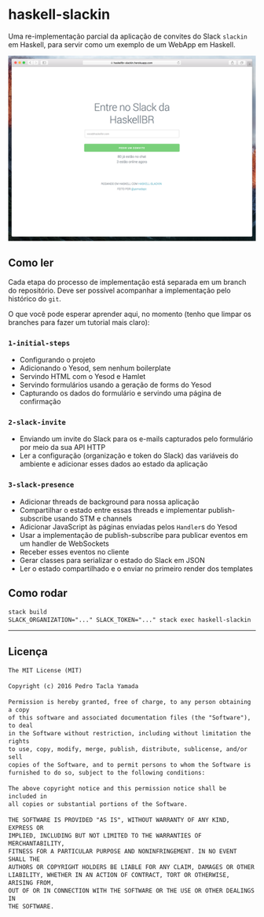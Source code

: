 # haskell-slackin
Uma re-implementação parcial da aplicação de convites do Slack `slackin` em
Haskell, para servir como um exemplo de um WebApp em Haskell.

![](/screenshot.png)

## Como ler

Cada etapa do processo de implementação está separada em um branch do
repositório. Deve ser possível acompanhar a implementação pelo histórico do
`git`.

O que você pode esperar aprender aqui, no momento (tenho que limpar os branches
para fazer um tutorial mais claro):

### `1-initial-steps`
- Configurando o projeto
- Adicionando o Yesod, sem nenhum boilerplate
- Servindo HTML com o Yesod e Hamlet
- Servindo formulários usando a geração de forms do Yesod
- Capturando os dados do formulário e servindo uma página de confirmação

### `2-slack-invite`
- Enviando um invite do Slack para os e-mails capturados pelo formulário por
  meio da sua API HTTP
- Ler a configuração (organização e token do Slack) das variáveis do ambiente e
  adicionar esses dados ao estado da aplicação

### `3-slack-presence`
- Adicionar threads de background para nossa aplicação
- Compartilhar o estado entre essas threads e implementar publish-subscribe
  usando STM e channels
- Adicionar JavaScript às páginas enviadas pelos `Handler`s do Yesod
- Usar a implementação de publish-subscribe para publicar eventos em um handler
  de WebSockets
- Receber esses eventos no cliente
- Gerar classes para serializar o estado do Slack em JSON
- Ler o estado compartilhado e o enviar no primeiro render dos templates

## Como rodar
```
stack build
SLACK_ORGANIZATION="..." SLACK_TOKEN="..." stack exec haskell-slackin
```

- - -

## Licença
```
The MIT License (MIT)

Copyright (c) 2016 Pedro Tacla Yamada

Permission is hereby granted, free of charge, to any person obtaining a copy
of this software and associated documentation files (the "Software"), to deal
in the Software without restriction, including without limitation the rights
to use, copy, modify, merge, publish, distribute, sublicense, and/or sell
copies of the Software, and to permit persons to whom the Software is
furnished to do so, subject to the following conditions:

The above copyright notice and this permission notice shall be included in
all copies or substantial portions of the Software.

THE SOFTWARE IS PROVIDED "AS IS", WITHOUT WARRANTY OF ANY KIND, EXPRESS OR
IMPLIED, INCLUDING BUT NOT LIMITED TO THE WARRANTIES OF MERCHANTABILITY,
FITNESS FOR A PARTICULAR PURPOSE AND NONINFRINGEMENT. IN NO EVENT SHALL THE
AUTHORS OR COPYRIGHT HOLDERS BE LIABLE FOR ANY CLAIM, DAMAGES OR OTHER
LIABILITY, WHETHER IN AN ACTION OF CONTRACT, TORT OR OTHERWISE, ARISING FROM,
OUT OF OR IN CONNECTION WITH THE SOFTWARE OR THE USE OR OTHER DEALINGS IN
THE SOFTWARE.
```
